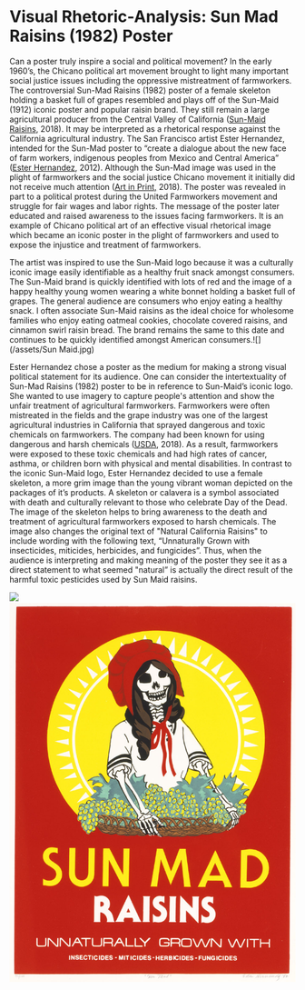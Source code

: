 # Visual Rhetoric-Analysis: Sun Mad Raisins \(1982\) Poster

Can a poster truly inspire a social and political movement? In the early 1960’s, the Chicano political art movement brought to light many important social justice issues including the oppressive mistreatment of farmworkers. The controversial Sun-Mad Raisins \(1982\) poster of a female skeleton holding a basket full of grapes resembled and plays off of the Sun-Maid \(1912\) iconic poster and popular raisin brand. They still remain a large agricultural producer from the Central Valley of California \([Sun-Maid Raisins](http://www.sunmaid.com/about-sun-maid.html), 2018\). It may be interpreted as a rhetorical response against the California agricultural industry. The San Francisco artist Ester Hernandez, intended for the Sun-Mad poster to “create a dialogue about the new face of farm workers, indigenous peoples from Mexico and Central America” \([Ester Hernandez](https://apps.ams.usda.gov/pdp), 2012\). Although the Sun-Mad image was used in the plight of farmworkers and the social justice Chicano movement it initially did not receive much attention \([Art in Print,](http://artinprint.org/article/ester-hernandez-sun-mad/%23footnote_4_2168) 2018\). The poster was revealed in part to a political protest during the United Farmworkers movement and struggle for fair wages and labor rights. The message of the poster later educated and raised awareness to the issues facing farmworkers. It is an example of Chicano political art of an effective visual rhetorical image which became an iconic poster in the plight of farmworkers and used to expose the injustice and treatment of farmworkers.

The artist was inspired to use the Sun-Maid logo because it was a culturally iconic image easily identifiable as a healthy fruit snack amongst consumers. The Sun-Maid brand is quickly identified with lots of red and the image of a happy healthy young women wearing a white bonnet holding a basket full of grapes. The general audience are consumers who enjoy eating a healthy snack. I often associate Sun-Maid raisins as the ideal choice for wholesome families who enjoy eating oatmeal cookies, chocolate covered raisins, and cinnamon swirl raisin bread. The brand remains the same to this date and continues to be quickly identified amongst American consumers.![](/assets/Sun Maid.jpg)

Ester Hernandez chose a poster as the medium for making a strong visual political statement for its audience. One can consider the intertextuality of Sun-Mad Raisins \(1982\) poster to be in reference to Sun-Maid’s iconic logo. She wanted to use imagery to capture people's attention and show the unfair treatment of agricultural farmworkers. Farmworkers were often mistreated in the fields and the grape industry was one of the largest agricultural industries in California that sprayed dangerous and toxic chemicals on farmworkers. The company had been known for using dangerous and harsh chemicals \([USDA](https://apps.ams.usda.gov/pdp), 2018\). As a result, farmworkers were exposed to these toxic chemicals and had high rates of cancer, asthma, or children born with physical and mental disabilities. In contrast to the iconic Sun-Maid logo, Ester Hernandez decided to use a female skeleton, a more grim image than the young vibrant woman depicted on the packages of it’s products. A skeleton or calavera is a symbol associated with death and culturally relevant to those who celebrate Day of the Dead. The image of the skeleton helps to bring awareness to the death and treatment of agricultural farmworkers exposed to harsh chemicals. The image also changes the original text of "Natural California Raisins" to include wording with the following text, “Unnaturally Grown with insecticides, miticides, herbicides, and fungicides”. Thus, when the audience is interpreting and making meaning of the poster they see it as a direct statement to what seemed "natural” is actually the direct result of the harmful toxic pesticides used by Sun Maid raisins.

![](https://www.gitbook.com/book/mc_w2018/the-multimodal-composition-field-guide/changes/7)![](/assets/1995.50.32_1a.jpg)

